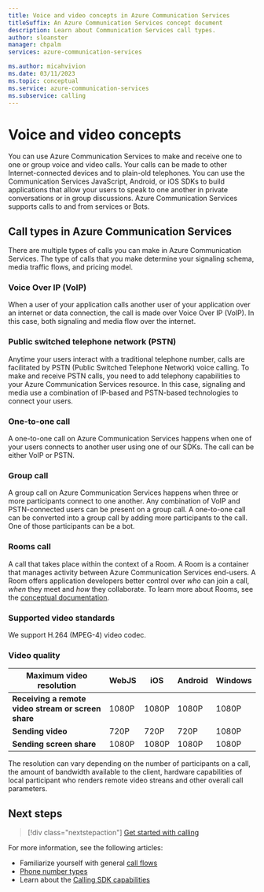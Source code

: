 ```yaml
---
title: Voice and video concepts in Azure Communication Services
titleSuffix: An Azure Communication Services concept document
description: Learn about Communication Services call types.
author: sloanster
manager: chpalm
services: azure-communication-services

ms.author: micahvivion
ms.date: 03/11/2023
ms.topic: conceptual
ms.service: azure-communication-services
ms.subservice: calling
---
```

# Voice and video concepts

You can use Azure Communication Services to make and receive one to one or group voice and video calls. Your calls can be made to other Internet-connected devices and to plain-old telephones. You can use the Communication Services JavaScript, Android, or iOS SDKs to build applications that allow your users to speak to one another in private conversations or in group discussions. Azure Communication Services supports calls to and from services or Bots.

## Call types in Azure Communication Services

There are multiple types of calls you can make in Azure Communication Services. The type of calls that you make determine your signaling schema, media traffic flows, and pricing model.

### Voice Over IP (VoIP)

When a user of your application calls another user of your application over an internet or data connection, the call is made over Voice Over IP (VoIP). In this case, both signaling and media flow over the internet.

### Public switched telephone network (PSTN)

Anytime your users interact with a traditional telephone number, calls are facilitated by PSTN (Public Switched Telephone Network) voice calling. To make and receive PSTN calls, you need to add telephony capabilities to your Azure Communication Services resource. In this case, signaling and media use a combination of IP-based and PSTN-based technologies to connect your users.

### One-to-one call

A one-to-one call on Azure Communication Services happens when one of your users connects to another user using one of our SDKs. The call can be either VoIP or PSTN.

### Group call

A group call on Azure Communication Services happens when three or more participants connect to one another. Any combination of VoIP and PSTN-connected users can be present on a group call. A one-to-one call can be converted into a group call by adding more participants to the call. One of those participants can be a bot.

### Rooms call

A call that takes place within the context of a Room. A Room is a container that manages activity between Azure Communication Services end-users. A Room offers application developers better control over *who* can join a call, *when* they meet and *how* they collaborate. To learn more about Rooms, see the [conceptual documentation](../rooms/room-concept.md). 

### Supported video standards
We support H.264 (MPEG-4) video codec.

### Video quality
| Maximum video resolution | WebJS | iOS | Android | Windows |
| ------------- | ----- | ----- | ------- | ------- |
| **Receiving a remote video stream or screen share** | 1080P | 1080P | 1080P   | 1080P   | 
| **Sending video**    | 720P  | 720P  | 720P    | 1080P   |
| **Sending screen share**    | 1080P  | 1080P  | 1080P    | 1080P   |

The resolution can vary depending on the number of participants on a call, the amount of bandwidth available to the client, hardware capabilities of local participant who renders remote video streans and other overall call parameters.

## Next steps

> [!div class="nextstepaction"]
> [Get started with calling](../../quickstarts/voice-video-calling/getting-started-with-calling.md)

For more information, see the following articles:
- Familiarize yourself with general [call flows](../call-flows.md)
- [Phone number types](../telephony/plan-solution.md)
- Learn about the [Calling SDK capabilities](../voice-video-calling/calling-sdk-features.md)
